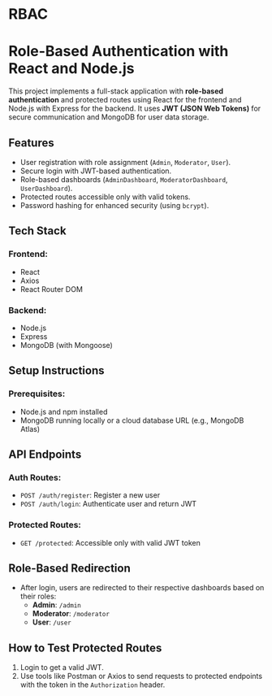 # RBAC
# Role-Based Authentication with React and Node.js

This project implements a full-stack application with **role-based authentication** and protected routes using React for the frontend and Node.js with Express for the backend. It uses **JWT (JSON Web Tokens)** for secure communication and MongoDB for user data storage.

## **Features**
- User registration with role assignment (`Admin`, `Moderator`, `User`).
- Secure login with JWT-based authentication.
- Role-based dashboards (`AdminDashboard`, `ModeratorDashboard`, `UserDashboard`).
- Protected routes accessible only with valid tokens.
- Password hashing for enhanced security (using `bcrypt`).


## **Tech Stack**
### Frontend:
- React
- Axios
- React Router DOM

### Backend:
- Node.js
- Express
- MongoDB (with Mongoose)


## **Setup Instructions**

### Prerequisites:
- Node.js and npm installed
- MongoDB running locally or a cloud database URL (e.g., MongoDB Atlas)


## **API Endpoints**

### Auth Routes:
- `POST /auth/register`: Register a new user
- `POST /auth/login`: Authenticate user and return JWT

### Protected Routes:
- `GET /protected`: Accessible only with valid JWT token


## **Role-Based Redirection**
- After login, users are redirected to their respective dashboards based on their roles:
  - **Admin**: `/admin`
  - **Moderator**: `/moderator`
  - **User**: `/user`

## **How to Test Protected Routes**
1. Login to get a valid JWT.
2. Use tools like Postman or Axios to send requests to protected endpoints with the token in the `Authorization` header.

